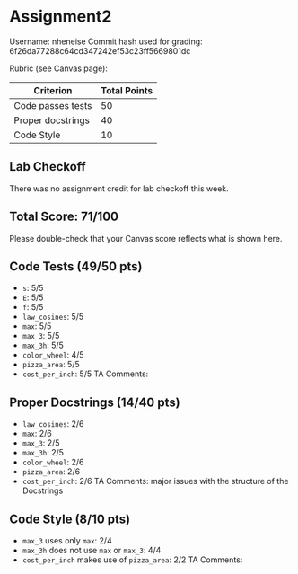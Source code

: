 # Assignment2

Username: nheneise
Commit hash used for grading: 6f26da77288c64cd347242ef53c23ff5669801dc

Rubric (see Canvas page):

| Criterion           | Total Points |
| ------------------- | ------------ |
| Code passes tests   | 50           |
| Proper docstrings  | 40           |
| Code Style            | 10           |

## Lab Checkoff
There was no assignment credit for lab checkoff this week.

## Total Score: 71/100
Please double-check that your Canvas score reflects what is shown here.

## Code Tests (49/50 pts)
- `s`: 5/5
- `E`: 5/5
- `f`: 5/5
- `law_cosines`: 5/5
- `max`: 5/5
- `max_3`: 5/5
- `max_3h`: 5/5
- `color_wheel`: 4/5
- `pizza_area`: 5/5
- `cost_per_inch`: 5/5
TA Comments:


## Proper Docstrings (14/40 pts)
- `law_cosines`: 2/6
- `max`: 2/6
- `max_3`: 2/5
- `max_3h`: 2/5
- `color_wheel`: 2/6
- `pizza_area`: 2/6
- `cost_per_inch`: 2/6
TA Comments: major issues with the structure of the Docstrings


## Code Style (8/10 pts)
- `max_3` uses only `max`: 2/4
- `max_3h` does not use `max` or `max_3`: 4/4
- `cost_per_inch` makes use of `pizza_area`: 2/2
TA Comments:


 
